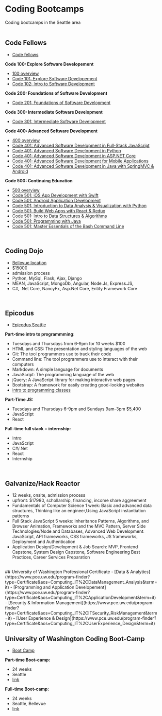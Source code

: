 # Coding Bootcamps
Coding bootcamps in the Seattle area  
<br>

## Code Fellows
- [Code fellows](https://www.codefellows.org/)  

**Code 100: Explore Software Developement**
- [100 overview](https://www.codefellows.org/courses/code-100/)  
- [Code 101: Explore Software Developement](https://www.codefellows.org/courses/code-101/explore-software-development/)  
- [Code 102: Intro to Software Development](https://www.codefellows.org/courses/code-102/intro-to-software-development/)  

**Code 200: Foundations of Software Development**
- [Code 201: Foundations of Software Development](https://www.codefellows.org/courses/code-201/foundations-of-software-development/)  

**Code 300: Intermediate Software Development**
- [Code 301: Intermediate Software Development](https://www.codefellows.org/courses/code-301/intermediate-software-development/)  

**Code 400: Advanced Software Development**
- [400 overview](https://www.codefellows.org/courses/code-400/)  
- [Code 401: Advanced Software Development in Full-Stack JavaScript](https://www.codefellows.org/courses/code-401/advanced-software-development-in-full-stack-javascript/)  
- [Code 401: Advanced Software Development in Python](https://www.codefellows.org/courses/code-401/advanced-software-development-in-python/)  
- [Code 401: Advanced Software Development in ASP.NET Core](https://www.codefellows.org/courses/code-401/advanced-software-development-in-asp-net-core/)  
- [Code 401: Advanced Software Development for Mobile Applications](https://www.codefellows.org/courses/code-401/advanced-software-development-for-mobile-applications/)  
- [Code 401: Advanced Software Development in Java with SpringMVC & Android](https://www.codefellows.org/courses/code-401/advanced-software-development-in-java-with-springmvc-and-android/)  
  
**Code 500: Continuing Education**
- [500 overview](https://www.codefellows.org/courses/code-500/)  
- [Code 501: iOS App Development with Swift](https://www.codefellows.org/courses/code-501/ios-app-development-with-swift/)  
- [Code 501: Android Application Development](https://www.codefellows.org/courses/code-501/android-application-development/)   
- [Code 501: Introduction to Data Analysis & Visualization with Python](https://www.codefellows.org/courses/code-501/introduction-to-data-analysis-and-visualization-with-python/)  
- [Code 501: Build Web Apps with React & Redux](https://www.codefellows.org/courses/code-501/web-application-development-with-react-and-redux/)  
- [Code 501: Intro to Data Structures & Algorithms](https://www.codefellows.org/courses/code-501/data-structures-and-algorithms/)  
- [Code 501: Programming with Java](https://www.codefellows.org/courses/code-501/programming-with-java/)  
- [Code 501: Master Essentials of the Bash Command Line](https://www.codefellows.org/courses/code-501/master-essentials-of-the-bash-command-line/)  
<br>

## Coding Dojo
- [Bellevue location](https://www.codingdojo.com/seattle)
- $15000
- admission process  
- Python, MySql, Flask, Ajax, Django
- MEAN, JavaScript, MongoDb, Angular, Node.Js, Express.JS, 
- C#, .Net Core, NancyFx, Asp.Net Core, Entity Framework Core  
<br>

## Epicodus   
- [Epicodus Seattle](https://www.epicodus.com/seattle)  

**Part-time intro to programmming:**
- Tuesdays and Thursdays from 6-9pm for 10 weeks $100  
- HTML and CSS: The presentation and styling languages of the web  
- Git: The tool programmers use to track their code  
- Command line: The tool programmers use to interact with their computers  
- Markdown: A simple language for documents  
- JavaScript: The programming language of the web  
- jQuery: A JavaScript library for making interactive web pages  
- Bootstrap: A framework for easily creating good-looking websites  
- [intro to programming classes](https://www.learnhowtoprogram.com/intro-to-programming-evening)  

**Part-Time JS:**
- Tuesdays and Thursdays 6-9pm and Sundays 9am-3pm $5,400  
- JavaScript  
- React  

**Full-time full stack + internship:**
- Intro
- JavaScript
- C#/.Net
- React
- Internship
<br>

## Galvanize/Hack Reactor
- 12 weeks, onsite, admission process
- upfront: $17980, schollarship, financing, income share aggreement
- Fundamentals of Computer Science 1 week: Basic and advanced data structures, Thinking like an engineer,Using JavaScript instantiation patterns
- Full Stack JavaScript 5 weeks: Inheritance Patterns, Algorithms, and Browser Animation, Frameworks and the MVC Pattern, Server Side Technologies/Node and Databases, Advanced Web Development: JavaScript, API frameworks, CSS frameworks, JS frameworks, Deployment and Authentication
- Application Design/Development & Job Search: MVP, Frontend Capstone, System Design Capstone, Software Engineering Best Practices, Career Services Preparation  

<br>
## University of Washington Professional Certificate
- [Data & Analytics](https://www.pce.uw.edu/program-finder?type=Certificate&aos=Computing_IT%2CDataManagement_Analysis&term=it)  
- [Programming and Application Developement](https://www.pce.uw.edu/program-finder?type=Certificate&aos=Computing_IT%2CApplicationDevelopment&term=it)  
- [Security & Information Management](https://www.pce.uw.edu/program-finder?type=Certificate&aos=Computing_IT%2CITSecurity_RiskManagement&term=it)  
- [User Experience & Design](https://www.pce.uw.edu/program-finder?type=Certificate&aos=Computing_IT%2CUserExperience_Design&term=it)  
<br>

## University of Washington Coding Boot-Camp
- [Boot Camp](https://bootcamp.uw.edu/)  

**Part-time Boot-camp:**
- 24 weeks  
- Seattle  
- [link](https://bootcamp.uw.edu/wp-content/uploads/sites/61/2018/04/UW_Coding_Curriculum_Overview.pdf)  

**Full-time Boot-camp:**
- 24 weeks  
- Seattle, Bellevue  
- [link](https://bootcamp.uw.edu/wp-content/uploads/sites/61/2018/04/UW_Coding_Curriculum_Overview.pdf)  

  






